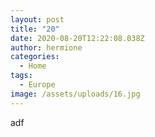 ```yaml
---
layout: post
title: "20"
date: 2020-08-20T12:22:08.038Z
author: hermione
categories:
  - Home
tags:
  - Europe
image: /assets/uploads/16.jpg
---
```

adf